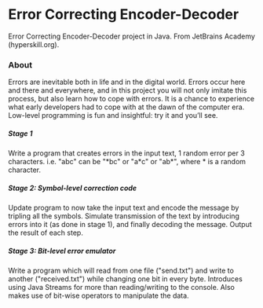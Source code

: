 # Error Correcting Encoder-Decoder

Error Correcting Encoder-Decoder project in Java. From JetBrains Academy (hyperskill.org).

### About

Errors are inevitable both in life and in the digital world. Errors occur here and there and everywhere, and in this 
project you will not only imitate this process, but also learn how to cope with errors. It is a chance to experience 
what early developers had to cope with at the dawn of the computer era. Low-level programming is fun and insightful: 
try it and you’ll see.

##### Stage 1

Write a program that creates errors in the input text, 1 random error per 3 characters.
i.e. "abc" can be "\*bc" or "a\*c" or "ab\*", where * is a random character.

##### Stage 2: Symbol-level correction code
Update program to now take the input text and encode the message by tripling all the symbols. Simulate transmission of
the text by introducing errors into it (as done in stage 1), and finally decoding the message. Output the result of each
step.

##### Stage 3: Bit-level error emulator
Write a program which will read from one file ("send.txt") and write to another ("received.txt") while changing one bit
in every byte. Introduces using Java Streams for more than reading/writing to the console. Also makes use of bit-wise
operators to manipulate the data.
